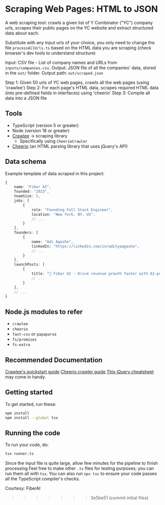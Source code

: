 # Scraping Web Pages: HTML to JSON

A web scraping tool: crawls a given list of Y Combinator ("YC") company urls, scrapes their public pages on the YC website and extract structured data about each.

Substitute with any input urls of your choice, you only need to change the file `processAllUrls.ts` based on the HTML data you are scraping (check browser's dev tools to understand structure)

Input: CSV file - List of company names and URLs from `inputs/companies.csv`.
Output: JSON file of all the companies' data, stored in the `out/` folder.
Output path: `out/scraped.json`

Step 1: Given 50 urls of YC web pages, crawls all the web pages (using 'crawlee')
Step 2: For each page's HTML data, scrapes required HTML data (into pre-defined fields in interfaces) using 'cheerio'
Step 3: Compile all data into a JSON file

## Tools

- TypeScript (version 5 or greater)
- Node (version 18 or greater)
- [Crawlee](https://crawlee.dev/) -> scraping library
  - Specifically using `CheerioCrawler`
- [Cheerio](https://cheerio.js.org/) (an HTML parsing library that uses jQuery's API)

## Data schema

Example template of data scraped in this project:

```ts
{
    name: "Fiber AI",
    founded: "2023",
    teamSize: 5,
    jobs: [
        {
            role: "Founding Full Stack Engineer",
            location: "New York, NY, US",
            // ...
        }
    ],
    founders: [
        {
            name: "Adi Agashe",
            linkedIn: "https://linkedin.com/in/adityaagashe",
            // ...
        }
    ],
    launchPosts: [
        {
            title: "🤝 Fiber AI - Drive revenue growth faster with AI-powered marketing automations",
            // ...
        }
    ],
    // ...
}
```

## Node.js modules to refer

- `crawlee`
- `cheerio`
- `fast-csv` or `papaparse`
- `fs/promises`
- `fs-extra`

## Recommended Documentation

[Crawlee's quickstart guide](https://crawlee.dev/docs/quick-start)
[Cheerio crawler guide](https://crawlee.dev/docs/guides/cheerio-crawler-guide)
[This jQuery cheatsheet](https://htmlcheatsheet.com/jquery/) may come in handy.

## Getting started

To get started, run these:

```sh
npm install
npm install --global tsx
```

## Running the code

To run your code, do:

```sh
tsx runner.ts
```

Since the input file is quite large, allow few minutes for the pipeline to finish processing
Feel free to make other `.ts` files for testing purposes; you can run them all with `tsx`.
You can also run `npx tsc` to ensure your code passes all the TypeScript compiler's checks.

Courtesy: FiberAI
>>>>>>> 3e5be51 (commit initial files)

